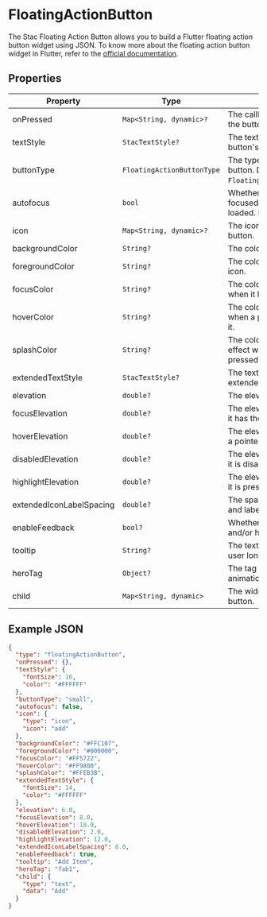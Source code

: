 # FloatingActionButton

The Stac Floating Action Button allows you to build a Flutter floating action button widget using JSON.
To know more about the floating action button widget in Flutter, refer to the [official documentation](https://api.flutter.dev/flutter/material/FloatingActionButton-class.html).

## Properties

| Property                 | Type                       | Description                                                                           |
|--------------------------|----------------------------|---------------------------------------------------------------------------------------|
| onPressed                | `Map<String, dynamic>?`    | The callback that is called when the button is tapped.                                |
| textStyle                | `StacTextStyle?`          | The text style to apply to the button's label.                                        |
| buttonType               | `FloatingActionButtonType` | The type of the floating action button. Defaults to `FloatingActionButtonType.small`. |
| autofocus                | `bool`                     | Whether the button should be focused when the page is loaded. Defaults to `false`.    |
| icon                     | `Map<String, dynamic>?`    | The icon to display inside the button.                                                |
| backgroundColor          | `String?`                  | The color to paint the button.                                                        |
| foregroundColor          | `String?`                  | The color to paint the button's icon.                                                 |
| focusColor               | `String?`                  | The color to paint the button when it has the input focus.                            |
| hoverColor               | `String?`                  | The color to paint the button when a pointer is hovering over it.                     |
| splashColor              | `String?`                  | The color to paint the splash effect when the button is pressed.                      |
| extendedTextStyle        | `StacTextStyle?`          | The text style to apply to the extended button's label.                               |
| elevation                | `double?`                  | The elevation of the button.                                                          |
| focusElevation           | `double?`                  | The elevation of the button when it has the input focus.                              |
| hoverElevation           | `double?`                  | The elevation of the button when a pointer is hovering over it.                       |
| disabledElevation        | `double?`                  | The elevation of the button when it is disabled.                                      |
| highlightElevation       | `double?`                  | The elevation of the button when it is pressed.                                       |
| extendedIconLabelSpacing | `double?`                  | The spacing between the icon and label in the extended button.                        |
| enableFeedback           | `bool?`                    | Whether to provide acoustic and/or haptic feedback.                                   |
| tooltip                  | `String?`                  | The text to display when the user long-presses the button.                            |
| heroTag                  | `Object?`                  | The tag to use for the hero animation.                                                |
| child                    | `Map<String, dynamic>`     | The widget to display inside the button.                                              |

## Example JSON

```json
{
  "type": "floatingActionButton",
  "onPressed": {},
  "textStyle": {
    "fontSize": 16,
    "color": "#FFFFFF"
  },
  "buttonType": "small",
  "autofocus": false,
  "icon": {
    "type": "icon",
    "icon": "add"
  },
  "backgroundColor": "#FFC107",
  "foregroundColor": "#000000",
  "focusColor": "#FF5722",
  "hoverColor": "#FF9800",
  "splashColor": "#FFEB3B",
  "extendedTextStyle": {
    "fontSize": 14,
    "color": "#FFFFFF"
  },
  "elevation": 6.0,
  "focusElevation": 8.0,
  "hoverElevation": 10.0,
  "disabledElevation": 2.0,
  "highlightElevation": 12.0,
  "extendedIconLabelSpacing": 8.0,
  "enableFeedback": true,
  "tooltip": "Add Item",
  "heroTag": "fab1",
  "child": {
    "type": "text",
    "data": "Add"
  }
}